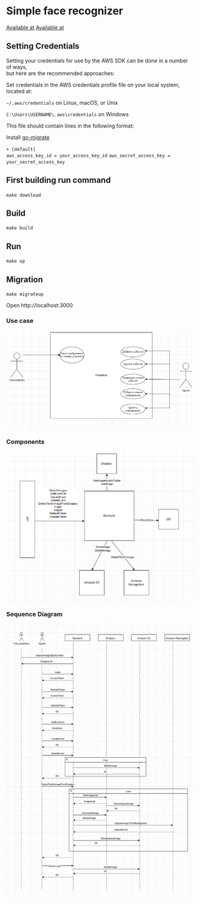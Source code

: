 # Simple face recognizer
[Available at](https://damp-lake-99927.herokuapp.com/)
[Available at ](https://thawing-sea-83431.herokuapp.com/)

## Setting Credentials
Setting your credentials for use by the AWS SDK can be done in a number of ways,  
but here are the recommended approaches:

Set credentials in the AWS credentials profile file on your local system, located at:

`~/.aws/credentials` on Linux, macOS, or Unix

`C:\Users\USERNAME\.aws\credentials` on Windows

This file should contain lines in the following format:

Install [go-migrate](https://github.com/golang-migrate/migrate)

`+
[default]`  
`aws_access_key_id = your_access_key_id` 
`aws_secret_access_key = your_secret_access_key`
## First building run command
`make download`
## Build
`make build`
## Run
`make up`
## Migration
`make migrateup`

Open http://localhost:3000

### Use case
![Use case](./docs/images/use-case.png)

### Components
![Components](./docs/images/components.png)

### Sequence Diagram
![Sequence Diagram](./docs/images/sequence-diagram.png)
